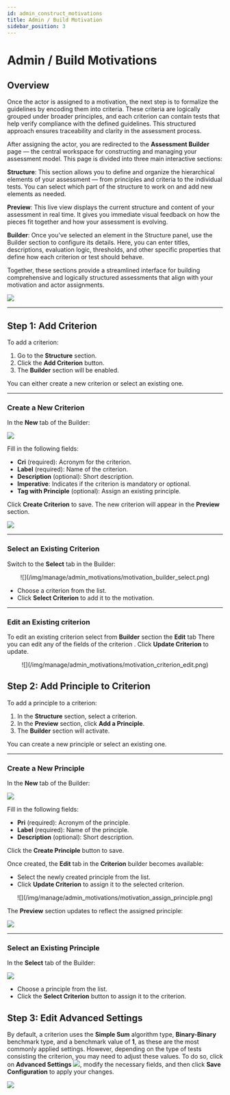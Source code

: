 ```yaml
---
id: admin_construct_motivations
title: Admin / Build Motivation
sidebar_position: 3
---
```


# Admin / Build Motivations

## Overview
Once the actor is assigned to a motivation, the next step is to formalize the guidelines by encoding them into criteria. These criteria are logically grouped under broader principles, and each criterion can contain tests that help verify compliance with the defined guidelines. This structured approach ensures traceability and clarity in the assessment process.

After assigning the actor, you are redirected to the **Assessment Builder** page — the central workspace for constructing and managing your assessment model. This page is divided into three main interactive sections:

**Structure**:
This section allows you to define and organize the hierarchical elements of your assessment — from principles and criteria to the individual tests. You can select which part of the structure to work on and add new elements as needed.

**Preview**:
This live view displays the current structure and content of your assessment in real time. It gives you immediate visual feedback on how the pieces fit together and how your assessment is evolving.

**Builder**:
Once you've selected an element in the Structure panel, use the Builder section to configure its details. Here, you can enter titles, descriptions, evaluation logic, thresholds, and other specific properties that define how each criterion or test should behave.

Together, these sections provide a streamlined interface for building comprehensive and logically structured assessments that align with your motivation and actor assignments.


<p align="center">

  ![](/img/manage/admin_motivations/motivation_builder.png)
</p>

---

## Step 1: Add Criterion

To add a criterion:

1. Go to the **Structure** section.
2. Click the **Add Criterion** button.
3. The **Builder** section will be enabled.

You can either create a new criterion or select an existing one.

---

### Create a New Criterion

In the **New** tab of the Builder:

<p align="center">

  ![](/img/manage/admin_motivations/motivation_builder.png)
</p>

Fill in the following fields:

- **Cri** (required): Acronym for the criterion.
- **Label** (required): Name of the criterion.
- **Description** (optional): Short description.
- **Imperative**: Indicates if the criterion is mandatory or optional.
- **Tag with Principle** (optional): Assign an existing principle.

Click **Create Criterion** to save. The new criterion will appear in the **Preview** section.

<p align="center">

  ![](/img/manage/admin_motivations/motivation_criterion_preview.png)
</p>

---

### Select an Existing Criterion

Switch to the **Select** tab in the Builder:

<p align="center">
  ![](/img/manage/admin_motivations/motivation_builder_select.png)

</p>

- Choose a criterion from the list.
- Click **Select Criterion** to add it to the motivation.

---

### Edit an Existing criterion
To edit an existing criterion select from **Builder** section the **Edit** tab
There you can edit any of the fields of the criterion . Click **Update Criterion** to update. 

<p align="center">
  ![](/img/manage/admin_motivations/motivation_criterion_edit.png)

</p>

## Step 2: Add Principle to Criterion

To add a principle to a criterion:

1. In the **Structure** section, select a criterion.
2. In the **Preview** section, click **Add a Principle**.
3. The **Builder** section will activate.

You can create a new principle or select an existing one.

---

### Create a New Principle

In the **New** tab of the Builder:

<p align="center">

  ![](/img/manage/admin_motivations/motivation_builder_principle.png)
</p>

Fill in the following fields:

- **Pri** (required): Acronym of the principle.
- **Label** (required): Name of the principle.
- **Description** (optional): Short description.

Click the **Create Principle** button to save.

Once created, the **Edit** tab in the **Criterion** builder becomes available:

- Select the newly created principle from the list.
- Click **Update Criterion** to assign it to the selected criterion.

<p align="center">
  ![](/img/manage/admin_motivations/motivation_assign_principle.png)
</p>

The **Preview** section updates to reflect the assigned principle:


<p align="center">

  ![](/img/manage/admin_motivations/motivation_updated_criterion.png)
  
</p>

---

### Select an Existing Principle

In the **Select** tab of the Builder:

<p align="center">

  ![](/img/manage/admin_motivations/motivation_builder_select.png)
</p>

- Choose a principle from the list.
- Click the **Select Criterion** button to assign it to the criterion.



## Step 3: Edit Advanced Settings

By default, a criterion uses the **Simple Sum** algorithm type, **Binary-Binary** benchmark type, and a benchmark value of **1**, as these are the most commonly applied settings. However, depending on the type of tests consisting the criterion, you may need to adjust these values. To do so, click on **Advanced Settings** 
  ![](/img/manage/admin_motivations/motivation_advanced_settings_button.png), modify the necessary fields, and then click **Save Configuration** to apply your changes.

<p align="center">

  ![](/img/manage/admin_motivations/motivation_advanced_settings.png)
</p>


